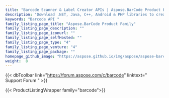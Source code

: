 ```yaml
---
title: "Barcode Scanner & Label Creator APIs | Aspose.BarCode Product Family"
description: "Download .NET, Java, C++, Android & PHP libraries to create & read barcodes of linear, 2D and postal types. Family also includes Reporting Services extension, SharePoint solution & JasperReports exporter to add barcode features. "
keywords: "Barcode API "
family_listing_page_title: "Aspose.BarCode Product Family"
family_listing_page_description: ""
family_listing_page_iconurl: ""
family_listing_page_selfHosted: ""
family_listing_page_type: "4"
family_listing_page_venture: "4"
family_listing_page_package: ""
homepage_github_image: "https://aspose.github.io/img/aspose/aspose-barcode.png"
weight:  8
---
```


{{< dbToolbar link="https://forum.aspose.com/c/barcode" linktext=" Support Forum " >}}

{{< ProductListingWrapper family="barcode">}}
